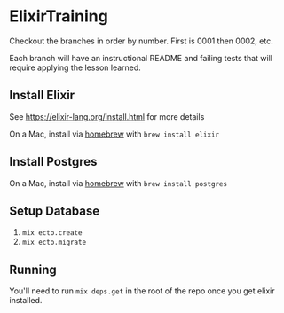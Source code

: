 # ElixirTraining

Checkout the branches in order by number. First is 0001 then 0002, etc.

Each branch will have an instructional README and failing tests that will require applying the lesson learned.

## Install Elixir

See https://elixir-lang.org/install.html for more details

On a Mac, install via [homebrew](https://brew.sh/) with `brew install elixir`

## Install Postgres

On a Mac, install via [homebrew](https://brew.sh/) with `brew install postgres`

## Setup Database

1. `mix ecto.create`
2. `mix ecto.migrate`

## Running

You'll need to run `mix deps.get` in the root of the repo once you get elixir installed.
